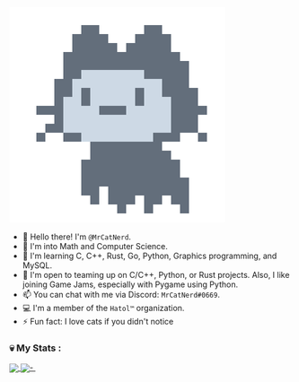 ![](https://github.com/MrCatNerd/MrCatNerd/blob/main/assets/ghgif.gif) <!-- shamelessly stolen from github's loading animation-->

- 👋 Hello there! I'm `@MrCatNerd`.
- 👀 I'm into Math and Computer Science.
- 🌱 I'm learning C, C++, Rust, Go, Python, Graphics programming, and MySQL.
- 💞️ I'm open to teaming up on C/C++, Python, or Rust projects. Also, I like joining Game Jams, especially with Pygame using Python.
- 📫 You can chat with me via Discord: `MrCatNerd#0669`.
- 💻 I'm a member of the `Hatol™` organization.
- ⚡ Fun fact: I love cats if you didn't notice

### 💀 My Stats :
<a href="https://github.com/MrCatNerd">
  <img align="center" src="https://github-readme-stats.vercel.app/api/top-langs/?username=mrcatnerd&theme=rose_pine&hide=css,html,markdown&langs_count=3" />
</a>
<a href="https://github.com/MrCatNerd">
  <img align="center" src="https://github-readme-stats.vercel.app/api?username=mrcatnerd&show_icons=true&count_private=true&line_height=27&theme=rose_pine" />-
</a>
<img src="https://komarev.com/ghpvc/?username=MrCatNerd&style=flat-square&color=blue" alt=""/>

<!---
MrCatNerd/MrCatNerd is a ✨ special ✨ repository because its `README.md` (this file) appears on your GitHub profile.
You can click the Preview link to take a look at your changes.
--->
